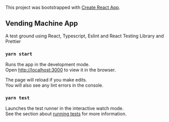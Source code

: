 This project was bootstrapped with [Create React App](https://github.com/facebook/create-react-app).

## Vending Machine App

A test ground using React, Typescript, Eslint and React Testing Library and Prettier

### `yarn start`

Runs the app in the development mode.<br />
Open [http://localhost:3000](http://localhost:3000) to view it in the browser.

The page will reload if you make edits.<br />
You will also see any lint errors in the console.

### `yarn test`

Launches the test runner in the interactive watch mode.<br />
See the section about [running tests](https://facebook.github.io/create-react-app/docs/running-tests) for more information.


